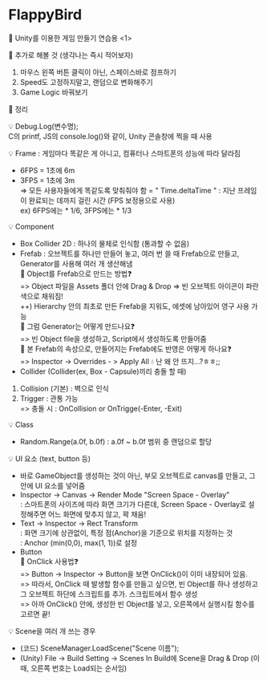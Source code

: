 # FlappyBird

💛 Unity를 이용한 게임 만들기 연습용 <1>  

📌 추가로 해볼 것 (생각나는 즉시 적어보자)  
1. 마우스 왼쪽 버튼 클릭이 아닌, 스페이스바로 점프하기  
2. Speed도 고정하지말고, 랜덤으로 변화해주기  
3. Game Logic 바꿔보기  

📌 정리  

💡 Debug.Log(변수명);  
C의 printf, JS의 console.log()와 같이, Unity 콘솔창에 찍을 때 사용  

💡 Frame : 게임마다 똑같은 게 아니고, 컴퓨터나 스마트폰의 성능에 따라 달라짐  
- 6FPS = 1초에 6m  
- 3FPS = 1초에 3m  
=> 모든 사용자들에게 똑같도록 맞춰줘야 함 = " Time.deltaTime " : 지난 프레임이 완료되는 데까지 걸린 시간 (FPS 보정용으로 사용)  
ex) 6FPS에는 * 1/6, 3FPS에는 * 1/3  

💡 Component  
- Box Collider 2D : 하나의 물체로 인식함 (통과할 수 없음)  
- Frefab : 오브젝트를 하나만 만들어 놓고, 여러 번 쓸 때 Frefab으로 만들고, Generator를 사용해 여러 개 생산해냄  
🚨 Object를 Frefab으로 만드는 방법❓  
=> Object 파일을 Assets 폴더 안에 Drag & Drop => 빈 오브젝트 아이콘이 파란색으로 채워짐!  
++) Hierarchy 안의 최초로 만든 Frefab을 지워도, 에셋에 남아있어 영구 사용 가능  
🚨 그럼 Generator는 어떻게 만드나요❓   
=> 빈 Object file을 생성하고, Script에서 생성하도록 만들어줌  
🚨 본 Frefab의 속성으로, 만들어지는 Frefab에도 반영은 어떻게 하나요❓   
=> Inspector -> Overrides - > Apply All  💧 난 왜 안 뜨지...?ㅎㅎ;;  
- Collider (Collider(ex, Box - Capsule)끼리 충돌 할 때)  
 1) Collision (기본) : 벽으로 인식  
 2) Trigger : 관통 가능  
 => 충돌 시 : OnCollision or OnTrigge(-Enter, -Exit)  

💡 Class   
- Random.Range(a.0f, b.0f) : a.0f ~ b.0f 범위 중 랜덤으로 할당  

💡 UI 요소 (text, button 등)  
- 바로 GameObject를 생성하는 것이 아닌, 부모 오브젝트로 canvas를 만들고, 그 안에 UI 요소를 넣어줌  
- Inspector -> Canvas -> Render Mode "Screen Space - Overlay"  
  : 스마트폰의 사이즈에 따라 화면 크기가 다른데, Screen Space - Overlay로 설정해주면 어느 화면에 맞추지 않고, 꽉 채움!  
- Text -> Inspector -> Rect Transform  
  : 화면 크기에 상관없이, 특정 점(Anchor)을 기준으로 위치를 지정하는 것  
  : Anchor (min(0,0), max(1, 1))로 설정  
- Button  
🚨 OnClick 사용법❓   
=> Button -> Inspector -> Button을 보면 OnClick()이 이미 내장되어 있음.  
=> 따라서, OnClick 때 발생할 함수를 만들고 싶으면, 빈 Object를 하나 생성하고 그 오브젝트 하단에 스크립트를 추가. 스크립트에서 함수 생성  
=> 아까 OnClick() 안에, 생성한 빈 Object를 넣고, 오른쪽에서 실행시킬 함수를 고르면 끝!  
  
💡 Scene을 여러 개 쓰는 경우
- (코드) SceneManager.LoadScene("Scene 이름");
- (Unity) File -> Build Setting -> Scenes In Build에 Scene을 Drag & Drop (이때, 오른쪽 번호는 Load되는 순서임)  

